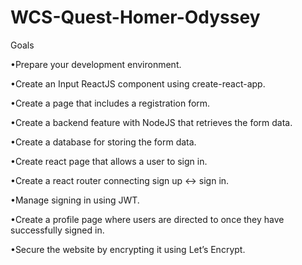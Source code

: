 # WCS-Quest-Homer-Odyssey

Goals

•Prepare your development environment.

•Create an Input ReactJS component using create-react-app.

•Create a page that includes a registration form.

•Create a backend feature with NodeJS that retrieves the form data.

•Create a database for storing the form data.

•Create react page that allows a user to sign in.

•Create a react router connecting sign up <-> sign in.

•Manage signing in using JWT.

•Create a profile page where users are directed to once they have successfully signed in.

•Secure the website by encrypting it using Let’s Encrypt.